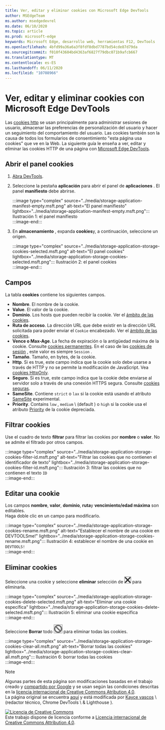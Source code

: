 ```yaml
---
title: Ver, editar y eliminar cookies con Microsoft Edge DevTools
author: MSEdgeTeam
ms.author: msedgedevrel
ms.date: 06/10/2020
ms.topic: article
ms.prod: microsoft-edge
keywords: Microsoft Edge, desarrollo web, herramientas F12, DevTools
ms.openlocfilehash: 4bfd99a36a6a3f8fdf8dbd7787bd54cde87d79da
ms.sourcegitcommit: f010f43604bd4363af6827f79dbc071b9afcb667
ms.translationtype: MT
ms.contentlocale: es-ES
ms.lasthandoff: 06/11/2020
ms.locfileid: "10708966"
---
```

<!-- Copyright Kayce Basques 

   Licensed under the Apache License, Version 2.0 (the "License");
   you may not use this file except in compliance with the License.
   You may obtain a copy of the License at

       https://www.apache.org/licenses/LICENSE-2.0

   Unless required by applicable law or agreed to in writing, software
   distributed under the License is distributed on an "AS IS" BASIS,
   WITHOUT WARRANTIES OR CONDITIONS OF ANY KIND, either express or implied.
   See the License for the specific language governing permissions and
   limitations under the License.  -->

# Ver, editar y eliminar cookies con Microsoft Edge DevTools  

Las [cookies http][MDNHTTPCookies] se usan principalmente para administrar sesiones de usuario, almacenar las preferencias de personalización del usuario y hacer un seguimiento del comportamiento del usuario.  Las cookies también son la causa de todos los formularios de consentimiento "esta página usa cookies" que ve en la Web.  La siguiente guía le enseña a ver, editar y eliminar las cookies HTTP de una página con [Microsoft Edge DevTools][MicrosoftEdgeDevTools].  

## Abrir el panel cookies  

1.  [Abra DevTools][DevToolsOpen].  
1.  Seleccione la pestaña **aplicación** para abrir el panel de **aplicaciones** .  El panel **manifiesto** debe abrirse.  
    
    :::image type="complex" source="../media/storage-application-manifest-empty.msft.png" alt-text="El panel manifiesto" lightbox="../media/storage-application-manifest-empty.msft.png":::
       Ilustración 1: el panel manifiesto  
    :::image-end:::  

1.  En **almacenamiento** , expanda **cookies**y, a continuación, seleccione un origen.  
    
    :::image type="complex" source="../media/storage-application-storage-cookies-selected.msft.png" alt-text="El panel cookies" lightbox="../media/storage-application-storage-cookies-selected.msft.png":::
       Ilustración 2: el panel cookies  
    :::image-end:::  

## Campos  

La tabla **cookies** contiene los siguientes campos.  

*   **Nombre**.  El nombre de la cookie.  
*   **Value**.  El valor de la cookie.  
*   **Dominio**.  Los hosts que pueden recibir la cookie.  Ver el [ámbito de las cookies][MDNHTTPCookiesScope].  
*   **Ruta de acceso**.  La dirección URL que debe existir en la dirección URL solicitada para poder enviar el `Cookie` encabezado.  Ver el [ámbito de las cookies][MDNHTTPCookiesScope].  
*   **Vence o Max-Age**.  La fecha de expiración o la antigüedad máxima de la cookie.  Consulte [cookies permanentes][MDNHTTPCookiesPermanent].  En el caso de las [cookies de sesión][MDNHTTPCookiesSession] , este valor es siempre `Session` .  
*   **Tamaño**.  Tamaño, en bytes, de la cookie.  
*   **Http**.  Si es true, este campo indica que la cookie solo debe usarse a través de HTTP y no se permite la modificación de JavaScript.  Vea [cookies HttpOnly][MDNHTTPCookiesSecure].  
*   **Seguro**.  Si es true, este campo indica que la cookie debe enviarse al servidor solo a través de una conexión HTTPS segura.  Consulte [cookies seguras][MDNHTTPCookiesSecure].  
*   **SameSite**.  Contiene `strict` o `lax` si la cookie está usando el atributo [SameSite][MDNHTTPCookiesSamesite] experimental.  
*   **Priority**.  Contains `low` , `medium` \ (default \) o `high` si la cookie usa el atributo [Priority][ChromiumIssue232693] de la cookie depreciada.

## Filtrar cookies  

Use el cuadro de texto **filtrar** para filtrar las cookies por **nombre** o **valor**.  No se admite el filtrado por otros campos.  

:::image type="complex" source="../media/storage-application-storage-cookies-filter-id.msft.png" alt-text="Filtrar las cookies que no contienen el identificador de texto" lightbox="../media/storage-application-storage-cookies-filter-id.msft.png":::
   Ilustración 3: filtrar las cookies que no contienen el texto `ID`  
:::image-end:::  

## Editar una cookie  

Los campos **nombre**, **valor**, **dominio**, **ruta**y **vencimiento/edad máxima** son editables.  
Haga doble clic en un campo para modificarlo.  

:::image type="complex" source="../media/storage-application-storage-cookies-rename.msft.png" alt-text="Establecer el nombre de una cookie en DEVTOOLSme!" lightbox="../media/storage-application-storage-cookies-rename.msft.png":::
   Ilustración 4: establecer el nombre de una cookie en `DEVTOOLS!`  
:::image-end:::  

## Eliminar cookies  

Seleccione una cookie y seleccione **eliminar** selección de ![ eliminación seleccionada ][ImageDeleteIcon] para eliminarla.  

:::image type="complex" source="../media/storage-application-storage-cookies-delete-selected.msft.png" alt-text="Eliminar una cookie específica" lightbox="../media/storage-application-storage-cookies-delete-selected.msft.png":::
   Ilustración 5: eliminar una cookie específica  
:::image-end:::  

Seleccione **Borrar** todo ![ Borrar todo ][ImageClearIcon] para eliminar todas las cookies.  

:::image type="complex" source="../media/storage-application-storage-cookies-clear-all.msft.png" alt-text="Borrar todas las cookies" lightbox="../media/storage-application-storage-cookies-clear-all.msft.png":::
   Ilustración 6: borrar todas las cookies  
:::image-end:::  

<!-- image links -->  

[ImageClearIcon]: ../media/clear-icon.msft.png  
[ImageDeleteIcon]: ../media/delete-icon.msft.png  

<!-- links -->  

[MicrosoftEdgeDevTools]: /microsoft-edge/devtools-guide-chromium "Herramientas para desarrolladores de Microsoft Edge (cromo)"  
[DevToolsOpen]: /microsoft-edge/devtools-guide-chromium/open "Abrir Microsoft Edge DevTools"  

[ChromiumIssue232693]: https://bugs.chromium.org/p/chromium/issues/detail?id=232693 "Error de cromo 232693: campo de prioridad de implementación de cookies | Errores de cromo"  

[MDNHTTPCookies]: https://developer.mozilla.org/docs/Web/HTTP/Cookies "Cookies HTTP | MDN"  
[MDNHTTPCookiesPermanent]: https://developer.mozilla.org/docs/Web/HTTP/Cookies#Permanent_cookies "Cookies HTTP: cookies permanentes | MDN"  
[MDNHTTPCookiesSamesite]: https://developer.mozilla.org/docs/Web/HTTP/Cookies#SameSite_cookies "Cookies HTTP: cookies SameSite | MDN"  
[MDNHTTPCookiesScope]: https://developer.mozilla.org/docs/Web/HTTP/Cookies#Scope_of_cookies "Cookies HTTP: ámbito de las cookies | MDN"  
[MDNHTTPCookiesSecure]: https://developer.mozilla.org/docs/Web/HTTP/Cookies#Secure_and_HttpOnly_cookies "Cookies HTTP: cookies seguras y HttpOnly | MDN"  
[MDNHTTPCookiesSession]: https://developer.mozilla.org/docs/Web/HTTP/Cookies#Session_cookies "Cookies HTTP: cookies de sesión | MDN"  

> [!NOTE]
> Algunas partes de esta página son modificaciones basadas en el trabajo creado y [compartido por Google][GoogleSitePolicies] y se usan según las condiciones descritas en la [licencia internacional de Creative Commons Atribution 4,0][CCA4IL].  
> La página original se encuentra [aquí](https://developers.google.com/web/tools/chrome-devtools/storage/cookies) y está modificada por [Kayce vascos][KayceBasques] \ (redactor técnico, Chrome DevTools \ & Lighthouse \).  

[![Licencia de Creative Commons][CCby4Image]][CCA4IL]  
Este trabajo dispone de licencia conforme a [Licencia internacional de Creative Commons Attribution 4.0][CCA4IL].  

[CCA4IL]: https://creativecommons.org/licenses/by/4.0  
[CCby4Image]: https://i.creativecommons.org/l/by/4.0/88x31.png  
[GoogleSitePolicies]: https://developers.google.com/terms/site-policies  
[KayceBasques]: https://developers.google.com/web/resources/contributors/kaycebasques  

